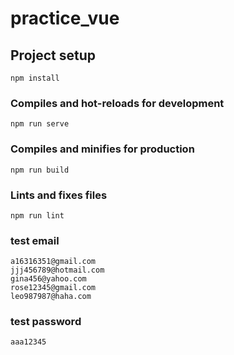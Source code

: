 # practice_vue

## Project setup
```
npm install
```

### Compiles and hot-reloads for development
```
npm run serve
```

### Compiles and minifies for production
```
npm run build
```

### Lints and fixes files
```
npm run lint
```

### test email
```
a16316351@gmail.com
jjj456789@hotmail.com
gina456@yahoo.com
rose12345@gmail.com
leo987987@haha.com
```

### test password
```
aaa12345
```


